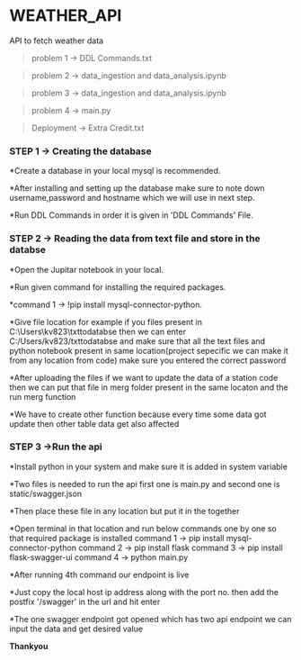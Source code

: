 # WEATHER_API
API to fetch weather data
> problem 1 -> DDL Commands.txt

> problem 2 -> data_ingestion and data_analysis.ipynb

> problem 3 -> data_ingestion and data_analysis.ipynb

> problem 4 -> main.py

> Deployment -> Extra Credit.txt


### STEP 1 -> Creating the database 

*Create a database in your local mysql is recommended.

*After installing and setting up the database make sure to note down username,password and hostname which we will use in next step.

*Run DDL Commands in order it is given in 'DDL Commands' File.


### STEP 2 -> Reading the data from text file and store in the databse

*Open the Jupitar notebook in your local.

*Run given command for installing the required packages.

   *command 1 -> !pip install mysql-connector-python.

*Give file location for example if you files present in C:\Users\kv823\txttodatabse then we can enter C:/Users/kv823/txttodatabse
and make sure that all the text files and python notebook present in same location(project sepecific we can make it from any location from code)
make sure you entered the correct password 

*After uploading the files if we want to update the data of a station code then we can put that file in merg folder present in the same locaton and the run merg function 

*We have to create other function because every time some data got update then other table data get also affected 


### STEP 3 ->Run the api

*Install python in your system and make sure it is added in system variable

*Two files is needed to run the api first one is main.py and second one is static/swagger.json

*Then place these file in any location but put it in the together

*Open terminal in that location and run below commands one by one so that required package is installed
    command 1 -> pip install mysql-connector-python
    command 2 -> pip install flask
    command 3 -> pip install flask-swagger-ui
    command 4 -> python main.py

*After running 4th command our endpoint is live 

*Just copy the local host ip address along with the port no. then add the postfix '/swagger' in the url and hit enter

*The one swagger endpoint got opened which has two api endpoint we can input the data and get desired value 






**Thankyou**


